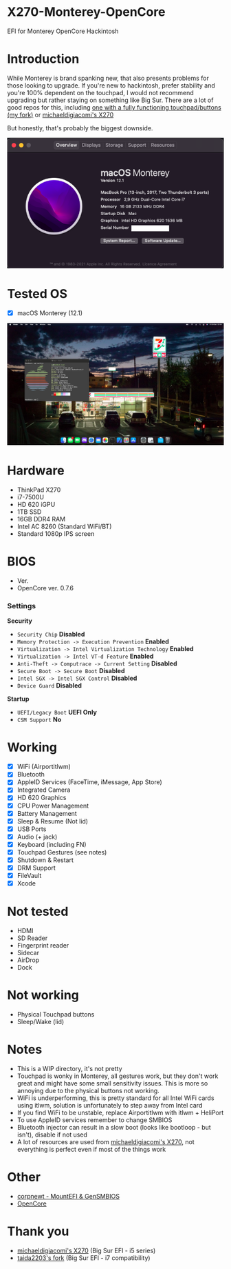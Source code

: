# X270-Monterey-OpenCore
EFI for Monterey OpenCore Hackintosh

# Introduction
While Monterey is brand spanking new, that also presents problems for those looking to upgrade.
If you're new to hackintosh, prefer stability and you're 100% dependent on the touchpad, I would not recommend upgrading but rather staying on something like Big Sur. There are a lot of good repos for this, including [one with a fully functioning touchpad/buttons (my fork)](https://github.com/aerowa/Lenovo-X270-Hackintosh-OpenCore) or [michaeldigiacomi's X270](https://github.com/michaeldigiacomi/Lenovo-X270-Hackintosh-OpenCore)

But honestly, that's probably the biggest downside.

![About](images/about.png)

# Tested OS
- [x] macOS Monterey (12.1)

![X270](images/screen.png)

# Hardware
- ThinkPad X270
- i7-7500U
- HD 620 iGPU
- 1TB SSD
- 16GB DDR4 RAM
- Intel AC 8260 (Standard WiFi/BT)
- Standard 1080p IPS screen

# BIOS
- Ver. 
- OpenCore ver. 0.7.6
### Settings
<b>Security</b>
- `Security Chip` **Disabled**
- `Memory Protection -> Execution Prevention` **Enabled**
- `Virtualization -> Intel Virtualization Technology` **Enabled**
- `Virtualization -> Intel VT-d Feature` **Enabled**
- `Anti-Theft -> Computrace -> Current Setting` **Disabled**
- `Secure Boot -> Secure Boot` **Disabled**
- `Intel SGX -> Intel SGX Control` **Disabled**
- `Device Guard` **Disabled**

<b>Startup</b>
- `UEFI/Legacy Boot` **UEFI Only**
- `CSM Support` **No**

# Working
- [x] WiFi (Airportitlwm)
- [x] Bluetooth
- [x] AppleID Services (FaceTime, iMessage, App Store)
- [x] Integrated Camera
- [x] HD 620 Graphics
- [x] CPU Power Management
- [x] Battery Management
- [x] Sleep & Resume (Not lid)
- [x] USB Ports
- [x] Audio (+ jack)
- [x] Keyboard (including FN)
- [x] Touchpad Gestures (see notes)
- [x] Shutdown & Restart
- [x] DRM Support
- [x] FileVault
- [x] Xcode

# Not tested
- HDMI
- SD Reader
- Fingerprint reader
- Sidecar
- AirDrop
- Dock

# Not working
- Physical Touchpad buttons
- Sleep/Wake (lid)


# Notes
- This is a WIP directory, it's not pretty
- Touchpad is wonky in Monterey, all gestures work, but they don't work great and might have some small sensitivity issues. This is more so annoying due to the physical buttons not working.
- WiFi is underperforming, this is pretty standard for all Intel WiFi cards using itlwm, solution is unfortunately to step away from Intel card
- If you find WiFi to be unstable, replace Airportitlwm with itlwm + HeliPort
- To use AppleID services remember to change SMBIOS
- Bluetooth injector can result in a slow boot (looks like bootloop - but isn't), disable if not used
- A lot of resources are used from [michaeldigiacomi's X270](https://github.com/michaeldigiacomi/Lenovo-X270-Hackintosh-OpenCore), not everything is perfect even if most of the things work


# Other
- [corpnewt - MountEFI & GenSMBIOS](https://github.com/corpnewt)
- [OpenCore](https://dortania.github.io/OpenCore-Install-Guide/)

# Thank you
- [michaeldigiacomi's X270](https://github.com/michaeldigiacomi/Lenovo-X270-Hackintosh-OpenCore) (Big Sur EFI - i5 series)
- [taida2203's fork](https://github.com/taida2203/Lenovo-X270-Hackintosh-OpenCore) (Big Sur EFI - i7 compatibility)
